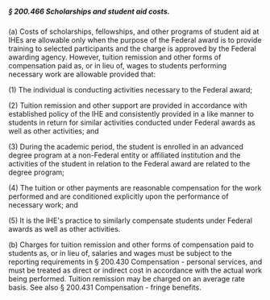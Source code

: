 ##### § 200.466 Scholarships and student aid costs. #####

(a) Costs of scholarships, fellowships, and other programs of student aid at IHEs are allowable only when the purpose of the Federal award is to provide training to selected participants and the charge is approved by the Federal awarding agency. However, tuition remission and other forms of compensation paid as, or in lieu of, wages to students performing necessary work are allowable provided that:

(1) The individual is conducting activities necessary to the Federal award;

(2) Tuition remission and other support are provided in accordance with established policy of the IHE and consistently provided in a like manner to students in return for similar activities conducted under Federal awards as well as other activities; and

(3) During the academic period, the student is enrolled in an advanced degree program at a non-Federal entity or affiliated institution and the activities of the student in relation to the Federal award are related to the degree program;

(4) The tuition or other payments are reasonable compensation for the work performed and are conditioned explicitly upon the performance of necessary work; and

(5) It is the IHE's practice to similarly compensate students under Federal awards as well as other activities.

(b) Charges for tuition remission and other forms of compensation paid to students as, or in lieu of, salaries and wages must be subject to the reporting requirements in § 200.430 Compensation - personal services, and must be treated as direct or indirect cost in accordance with the actual work being performed. Tuition remission may be charged on an average rate basis. See also § 200.431 Compensation - fringe benefits.